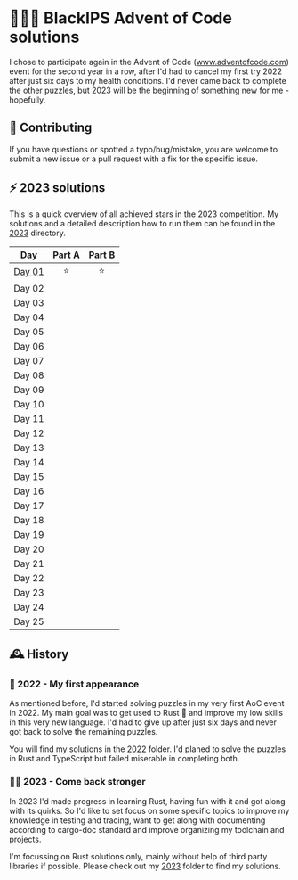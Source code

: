 # 🎄👨‍💻 BlackIPS Advent of Code solutions

I chose to participate again in the Advent of Code (www.adventofcode.com) event for the second year in a row, after I'd had to cancel my first try
2022 after just six days to my health conditions. I'd never came back to complete the other puzzles, but 2023 will be the beginning of something new
for me - hopefully.

## 💬 Contributing
If you have questions or spotted a typo/bug/mistake, you are welcome to submit a new issue or a pull request with a fix for the specific issue.

## ⚡ 2023 solutions
This is a quick overview of all achieved stars in the 2023 competition. My solutions and a detailed description how to run them can be found in the
[2023](./2023) directory.

| Day                    | Part A | Part B |
|------------------------|:------:|:------:|
| [Day 01](./2023/day01) |   ⭐    |   ⭐    |
| Day 02                 |        |        |
| Day 03                 |        |        |
| Day 04                 |        |        |
| Day 05                 |        |        |
| Day 06                 |        |        |
| Day 07                 |        |        |
| Day 08                 |        |        |
| Day 09                 |        |        |
| Day 10                 |        |        |
| Day 11                 |        |        |
| Day 12                 |        |        |
| Day 13                 |        |        |
| Day 14                 |        |        |
| Day 15                 |        |        |
| Day 16                 |        |        |
| Day 17                 |        |        |
| Day 18                 |        |        |
| Day 19                 |        |        |
| Day 20                 |        |        |
| Day 21                 |        |        |
| Day 22                 |        |        |
| Day 23                 |        |        |
| Day 24                 |        |        |
| Day 25                 |        |        |


## 🕰️ History
### 🚽 2022 - My first appearance
As mentioned before, I'd started solving puzzles in my very first AoC event in 2022. My main goal was to get used to Rust 🦀 and improve my low skills
in this very new language. I'd had to give up after just six days and never got back to solve the remaining puzzles.

You will find my solutions in the [2022](./2022/Rust) folder. I'd planed to solve the puzzles in Rust and TypeScript but failed miserable in
completing both.

### 💪🏼 2023 - Come back stronger
In 2023 I'd made progress in learning Rust, having fun with it and got along with its quirks. So I'd like to set focus on some specific topics to
improve my knowledge in testing and tracing, want to get along with documenting according to cargo-doc standard and improve organizing my toolchain
and projects.

I'm focussing on Rust solutions only, mainly without help of third party libraries if possible. Please check out my [2023](./2023) folder to find my
solutions.
 